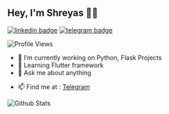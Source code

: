 ## Hey, I'm Shreyas 👋🏼
[![linkedin badge](https://img.shields.io/badge/Shreyas-30302f?style=flat&logo=linkedin)](https://www.linkedin.com/in/ShreyasDalwale)
[![telegram badge](https://img.shields.io/badge/Shreyas-30302f?style=flat&logo=telegram)](https://t.me/ShreyasDalwale) 

![Profile Views](https://hits.seeyoufarm.com/api/count/incr/badge.svg?url=https://github.com/ShreyasDalwale/&title=Profile%20Views)

- 🔭 I’m currently working on Python, Flask Projects
- 📖 Learning Flutter framework
- 💬 Ask me about anything
<!-- - 💻 Portfolio : [shreyasss.cf](http://shreyasss.cf) -->
- 📫 Find me at : [Telegram](https://t.me/ShreyasDalwale)

![Github Stats](https://github-readme-stats.vercel.app/api?username=ShreyasDalwale&show_icons=true&title_color=fff&icon_color=79ff97&text_color=9f9f9f&bg_color=0D1117)

